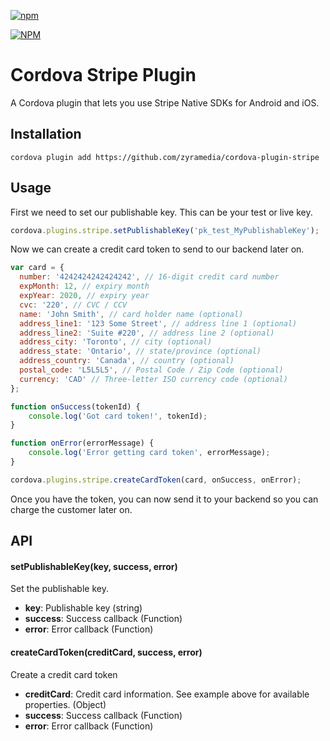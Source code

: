 [![npm](https://img.shields.io/npm/l/express.svg)](https://www.npmjs.com/package/cordova-plugin-stripe)

[![NPM](https://nodei.co/npm/cordova-plugin-stripe.png?stars&downloads)](https://nodei.co/npm/cordova-plugin-stripe/)


# Cordova Stripe Plugin
A Cordova plugin that lets you use Stripe Native SDKs for Android and iOS.

## Installation
```shell
cordova plugin add https://github.com/zyramedia/cordova-plugin-stripe
```

## Usage

First we need to set our publishable key. This can be your test or live key.
```javascript
cordova.plugins.stripe.setPublishableKey('pk_test_MyPublishableKey');
```

Now we can create a credit card token to send to our backend later on.

```javascript
var card = {
  number: '4242424242424242', // 16-digit credit card number
  expMonth: 12, // expiry month
  expYear: 2020, // expiry year
  cvc: '220', // CVC / CCV 
  name: 'John Smith', // card holder name (optional)
  address_line1: '123 Some Street', // address line 1 (optional)
  address_line2: 'Suite #220', // address line 2 (optional)
  address_city: 'Toronto', // city (optional)
  address_state: 'Ontario', // state/province (optional)
  address_country: 'Canada', // country (optional)
  postal_code: 'L5L5L5', // Postal Code / Zip Code (optional)
  currency: 'CAD' // Three-letter ISO currency code (optional)
};

function onSuccess(tokenId) {
    console.log('Got card token!', tokenId);
}

function onError(errorMessage) {
    console.log('Error getting card token', errorMessage);
}

cordova.plugins.stripe.createCardToken(card, onSuccess, onError);
```

Once you have the token, you can now send it to your backend so you can charge the customer later on.


## API

#### setPublishableKey(key, success, error)
Set the publishable key.
* **key**: Publishable key (string)
* **success**: Success callback (Function)
* **error**: Error callback (Function)

#### createCardToken(creditCard, success, error)
Create a credit card token
* **creditCard**: Credit card information. See example above for available properties. (Object)
* **success**: Success callback (Function)
* **error**: Error callback (Function)